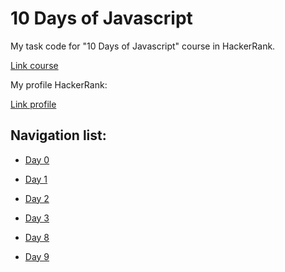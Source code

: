 # 10 Days of Javascript

My task code for "10 Days of Javascript" course in HackerRank.

[Link course](https://www.hackerrank.com/domains/tutorials/10-days-of-javascript "HackerRank")

My profile HackerRank:

[Link profile](https://www.hackerrank.com/zilich08 "HackerRank profile")

## Navigation list:

* [Day 0](/Day0/README.md "Day 0")

* [Day 1](/Day1/README.md "Day 1")

* [Day 2](/Day2/README.md "Day 2")

* [Day 3](/Day3/README.md "Day 3")

* [Day 8](/Day8/README.md "Day 8")

* [Day 9](/Day9/README.md "Day 9")